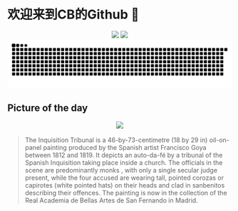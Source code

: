 
# 欢迎来到CB的Github 👋

<div align="center">
  <img height="137px" src="https://github-readme-stats.vercel.app/api?username=SuperCB&show_icons=true&theme=radical" />
  <img height="137px" src="https://github-readme-stats.vercel.app/api/top-langs/?username=SuperCB&hide_title=true&hide_border=true&layout=compact&langs_count=6&text_color=000&icon_color=fff" />
</div>


<div align="center">
    <img src="./contribution-snake/github-contribution-grid-snake.svg" />
</div>



## Picture of the day
<div align="center">
  <img width=400px src="https://upload.wikimedia.org/wikipedia/commons/thumb/d/dd/Francisco_de_Goya_-_Escena_de_Inquisici%C3%B3n_-_Google_Art_Project.jpg/750px-Francisco_de_Goya_-_Escena_de_Inquisici%C3%B3n_-_Google_Art_Project.jpg" />
</div>

>The Inquisition Tribunal  is a 46-by-73-centimetre (18 by 29 in) oil-on-panel painting produced by the Spanish artist  Francisco Goya  between 1812 and 1819. It depicts an  auto-da-fé  by a tribunal of the  Spanish Inquisition  taking place inside a church. The officials in the scene are predominantly  monks , with only a single secular judge present, while the four accused are wearing tall, pointed corozas or  capirotes  (white pointed hats) on their heads and clad in  sanbenitos  describing their offences. The painting is now in the collection of the  Real Academia de Bellas Artes de San Fernando  in Madrid.


